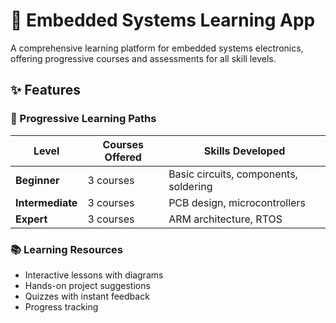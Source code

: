 # 🚀 Embedded Systems Learning App

A comprehensive learning platform for embedded systems electronics, offering progressive courses and assessments for all skill levels.
## ✨ Features

### 🎯 Progressive Learning Paths
| Level        | Courses Offered | Skills Developed |
|--------------|----------------|------------------|
| **Beginner** | 3 courses      | Basic circuits, components, soldering |
| **Intermediate** | 3 courses | PCB design, microcontrollers |
| **Expert**   | 3 courses      | ARM architecture, RTOS |

### 📚 Learning Resources
- Interactive lessons with diagrams
- Hands-on project suggestions
- Quizzes with instant feedback
- Progress tracking
